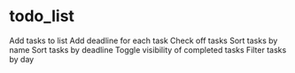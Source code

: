 # todo_list

Add tasks to list
Add deadline for each task
Check off tasks
Sort tasks by name
Sort tasks by deadline
Toggle visibility of completed tasks
Filter tasks by day
